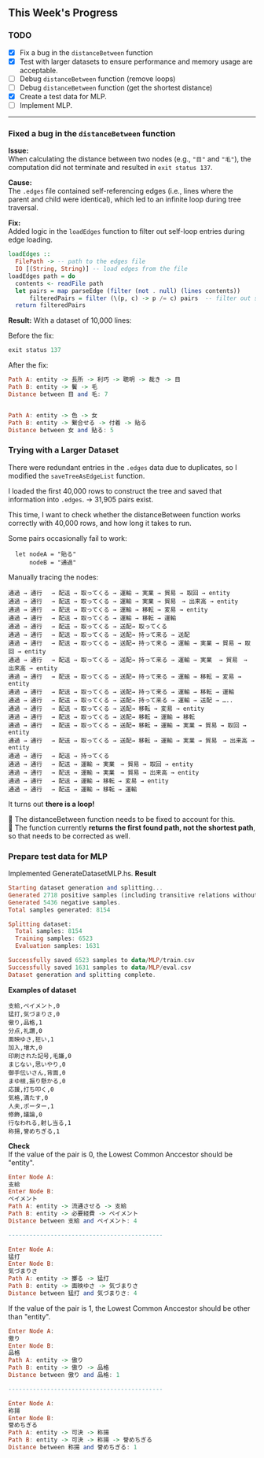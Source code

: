 ## This Week's Progress
### **TODO**
- [x] Fix a bug in the `distanceBetween` function
- [x] Test with larger datasets to ensure performance and memory usage are acceptable. 
- [ ] Debug `distanceBetween` function (remove loops)
- [ ] Debug `distanceBetween` function (get the shortest distance)
- [x] Create a test data for MLP.
- [ ] Implement MLP.
---
### **Fixed a bug in the `distanceBetween` function**

**Issue:**  
When calculating the distance between two nodes (e.g., `"目"` and `"毛"`), the computation did not terminate and resulted in `exit status 137`.

**Cause:**  
The `.edges` file contained self-referencing edges (i.e., lines where the parent and child were identical), which led to an infinite loop during tree traversal.

**Fix:**  
Added logic in the `loadEdges` function to filter out self-loop entries during edge loading.

```haskell
loadEdges :: 
  FilePath -> -- path to the edges file
  IO [(String, String)] -- load edges from the file
loadEdges path = do
  contents <- readFile path
  let pairs = map parseEdge (filter (not . null) (lines contents))
      filteredPairs = filter (\(p, c) -> p /= c) pairs  -- filter out self-loops
  return filteredPairs
```

**Result:**
With a dataset of 10,000 lines:    

Before the fix:
```haskell
exit status 137
```

After the fix:
```haskell
Path A: entity -> 長所 -> 利巧 -> 聰明 -> 裁き -> 目
Path B: entity -> 鬢 -> 毛
Distance between 目 and 毛: 7


Path A: entity -> 色 -> 女
Path B: entity -> 繋合せる -> 付着 -> 貼る
Distance between 女 and 貼る: 5
```

### Trying with a Larger Dataset

There were redundant entries in the `.edges` data due to duplicates, so I modified the `saveTreeAsEdgeList` function.

I loaded the first 40,000 rows to construct the tree and saved that information into `.edges`.
→ 31,905 pairs exist.

This time, I want to check whether the distanceBetween function works correctly with 40,000 rows, and how long it takes to run.

Some pairs occasionally fail to work:
```
  let nodeA = "貼る"
      nodeB = "通過"
```
Manually tracing the nodes:
```
通過 → 通行　 → 配送 → 取ってくる → 運輸 → 実業 → 貿易 → 取回 → entity 
通過 → 通行　 → 配送 → 取ってくる → 運輸 → 実業 → 貿易　→ 出来高 → entity
通過 → 通行　 → 配送 → 取ってくる → 運輸 → 移転 → 変易 → entity
通過 → 通行　 → 配送 → 取ってくる → 運輸 → 移転 → 運輸
通過 → 通行　 → 配送 → 取ってくる → 送配→ 取ってくる
通過 → 通行　 → 配送 → 取ってくる → 送配→ 持って来る → 送配
通過 → 通行　 → 配送 → 取ってくる → 送配→ 持って来る → 運輸 → 実業 → 貿易 → 取回 → entity 
通過 → 通行　 → 配送 → 取ってくる → 送配→ 持って来る → 運輸 → 実業  → 貿易　→ 出来高 → entity
通過 → 通行　 → 配送 → 取ってくる → 送配→ 持って来る → 運輸 → 移転 → 変易 → entity
通過 → 通行　 → 配送 → 取ってくる → 送配→ 持って来る → 運輸 → 移転 → 運輸
通過 → 通行　 → 配送 → 取ってくる → 送配→ 持って来る → 運輸 → 送配 → …..
通過 → 通行　 → 配送 → 取ってくる → 送配→ 移転 → 変易 → entity
通過 → 通行　 → 配送 → 取ってくる → 送配→ 移転 → 運輸 → 移転
通過 → 通行　 → 配送 → 取ってくる → 送配→ 移転 → 運輸 → 実業 → 貿易 → 取回 → entity 
通過 → 通行　 → 配送 → 取ってくる → 送配→ 移転 → 運輸 → 実業 → 貿易　→ 出来高 → entity
通過 → 通行　 → 配送 → 持ってくる
通過 → 通行　 → 配送 → 運輸 → 実業　→ 貿易 → 取回 → entity
通過 → 通行　 → 配送 → 運輸 → 実業　→ 貿易 → 出来高 → entity
通過 → 通行　 → 配送 → 運輸 → 移転 → 変易 → entity
通過 → 通行　 → 配送 → 運輸 → 移転 → 運輸
```

It turns out **there is a loop!**   

🌟 The distanceBetween function needs to be fixed to account for this.   
🌟 The function currently **returns the first found path, not the shortest path**, so that needs to be corrected as well.



### Prepare test data for MLP
Implemented GenerateDatasetMLP.hs.
**Result**
```haskell
Starting dataset generation and splitting...
Generated 2718 positive samples (including transitive relations without 'entity').
Generated 5436 negative samples.
Total samples generated: 8154

Splitting dataset:
  Total samples: 8154
  Training samples: 6523
  Evaluation samples: 1631

Successfully saved 6523 samples to data/MLP/train.csv
Successfully saved 1631 samples to data/MLP/eval.csv
Dataset generation and splitting complete.
```
**Examples of dataset**
```haskell: data/MLP/eval.csv
支給,ペイメント,0
猛打,気づまりさ,0
傲り,品格,1
分点,礼讚,0
面映ゆさ,狂い,1
加入,増大,0
印刷された記号,毛嫌,0
まじない,思いやり,0
御手伝いさん,背面,0
まゆ根,振り懸かる,0
応援,打ち叩く,0
気格,満たす,0
人夫,ポーター,1
修飾,議論,0
行なわれる,射し当る,1
称揚,誉めちぎる,1
```

**Check**   
If the value of the pair is 0, the Lowest Common Anccestor should be "entity".
```haskell
Enter Node A:
支給
Enter Node B:
ペイメント
Path A: entity -> 流通させる -> 支給
Path B: entity -> 必要経費 -> ペイメント
Distance between 支給 and ペイメント: 4

--------------------------------------------

Enter Node A:
猛打
Enter Node B:
気づまりさ
Path A: entity -> 擲る -> 猛打
Path B: entity -> 面映ゆさ -> 気づまりさ
Distance between 猛打 and 気づまりさ: 4
```

If the value of the pair is 1, the Lowest Common Anccestor should be other than "entity".
```haskell
Enter Node A:
傲り
Enter Node B:
品格
Path A: entity -> 傲り
Path B: entity -> 傲り -> 品格
Distance between 傲り and 品格: 1

--------------------------------------------

Enter Node A:
称揚
Enter Node B:
誉めちぎる
Path A: entity -> 可決 -> 称揚
Path B: entity -> 可決 -> 称揚 -> 誉めちぎる
Distance between 称揚 and 誉めちぎる: 1
```

